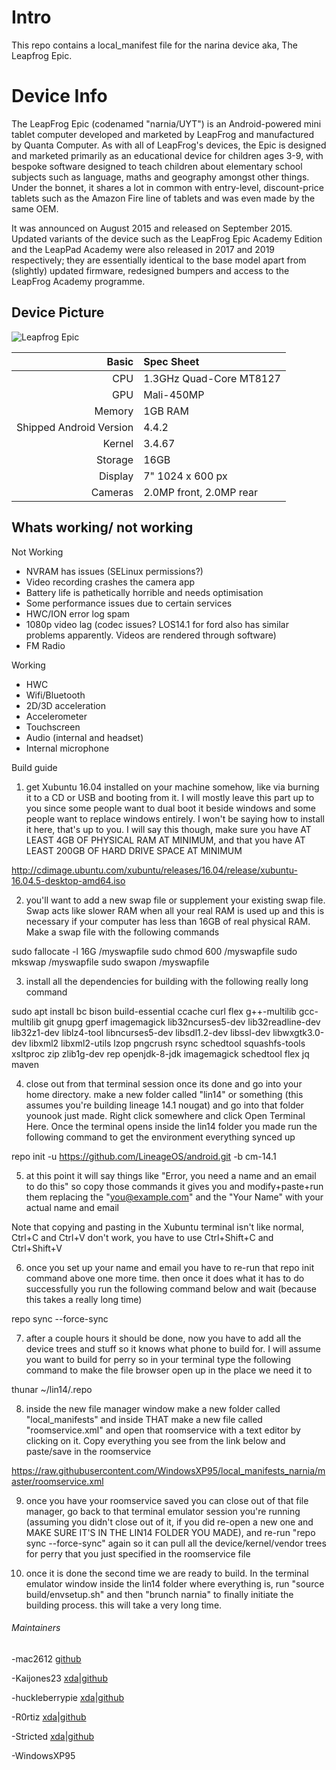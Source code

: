# Intro
This repo contains a local_manifest file for the narina device aka, The Leapfrog Epic. 

# Device Info
The LeapFrog Epic (codenamed "narnia/UYT") is an Android-powered mini tablet computer developed and marketed by LeapFrog and manufactured by Quanta Computer. As with all of LeapFrog's devices, the Epic is designed and marketed primarily as an educational device for children ages 3-9, with bespoke software designed to teach children about elementary school subjects such as language, maths and geography amongst other things. Under the bonnet, it shares a lot in common with entry-level, discount-price tablets such as the Amazon Fire line of tablets and was even made by the same OEM.

It was announced on August 2015 and released on September 2015. Updated variants of the device such as the LeapFrog Epic Academy Edition and the LeapPad Academy were also released in 2017 and 2019 respectively; they are essentially identical to the base model apart from (slightly) updated firmware, redesigned bumpers and access to the LeapFrog Academy programme.

## Device Picture

![Leapfrog Epic](https://i.imgur.com/1Pr3fzG.png)

Basic   | Spec Sheet
-------:|:-------------------------
CPU     | 1.3GHz Quad-Core MT8127
GPU     | Mali-450MP
Memory  | 1GB RAM
Shipped Android Version | 4.4.2
Kernel  | 3.4.67
Storage | 16GB
Display | 7" 1024 x 600 px
Cameras | 2.0MP front, 2.0MP rear

## Whats working/ not working 

Not Working

* NVRAM has issues (SELinux permissions?)
* Video recording crashes the camera app
* Battery life is pathetically horrible and needs optimisation
* Some performance issues due to certain services
* HWC/ION error log spam
* 1080p video lag (codec issues? LOS14.1 for ford also has similar problems apparently. Videos are rendered through software) 
* FM Radio

Working

* HWC
* Wifi/Bluetooth
* 2D/3D acceleration
* Accelerometer
* Touchscreen
* Audio (internal and headset)
* Internal microphone

﻿Build guide


1) get Xubuntu 16.04 installed on your machine somehow, like via burning it to a CD or USB and booting from it.  I will mostly leave this part up to you since some people want to dual boot it beside windows and some people want to replace windows entirely.  I won't be saying how to install it here, that's up to you.  I will say this though, make sure you have AT LEAST 4GB OF PHYSICAL RAM AT MINIMUM, and that you have AT LEAST 200GB OF HARD DRIVE SPACE AT MINIMUM


http://cdimage.ubuntu.com/xubuntu/releases/16.04/release/xubuntu-16.04.5-desktop-amd64.iso


2) you'll want to add a new swap file or supplement your existing swap file.  Swap acts like slower RAM when all your real RAM is used up and this is necessary if your computer has less than 16GB of real physical RAM.  Make a swap file with the following commands


sudo fallocate -l 16G /myswapfile
sudo chmod 600 /myswapfile
sudo mkswap /myswapfile
sudo swapon /myswapfile


3) install all the dependencies for building with the following really long command


sudo apt install bc bison build-essential ccache curl flex g++-multilib gcc-multilib git gnupg gperf imagemagick lib32ncurses5-dev lib32readline-dev lib32z1-dev liblz4-tool libncurses5-dev libsdl1.2-dev libssl-dev libwxgtk3.0-dev libxml2 libxml2-utils lzop pngcrush rsync schedtool squashfs-tools xsltproc zip zlib1g-dev rep openjdk-8-jdk imagemagick schedtool flex jq maven


4) close out from that terminal session once its done and go into your home directory.  make a new folder called "lin14" or something (this assumes you're building lineage 14.1 nougat) and go into that folder younook just made.  Right click somewhere and click Open Terminal Here. Once the terminal opens inside the lin14 folder you made run the following command to get the environment everything synced up


repo init -u https://github.com/LineageOS/android.git -b cm-14.1


5) at this point it will say things like "Error, you need a name and an email to do this" so copy those commands it gives you and modify+paste+run them replacing the "you@example.com" and the "Your Name" with your actual name and email


Note that copying and pasting in the Xubuntu terminal isn't like normal, Ctrl+C and Ctrl+V don't work, you have to use Ctrl+Shift+C and Ctrl+Shift+V


6) once you set up your name and email you have to re-run that repo init command above one more time.  then once it does what it has to do successfully you run the following command below and wait (because this takes a really long time)


repo sync --force-sync


7) after a couple hours it should be done, now you have to add all the device trees and stuff so it knows what phone to build for.  I will assume you want to build for perry so in your terminal type the following command to make the file browser open up in the place we need it to


thunar ~/lin14/.repo


8) inside the new file manager window make a new folder called "local_manifests" and inside THAT make a new file called "roomservice.xml" and open that roomservice with a text editor by clicking on it.  Copy everything you see from the link below and paste/save in the roomservice


https://raw.githubusercontent.com/WindowsXP95/local_manifests_narnia/master/roomservice.xml


9) once you have your roomservice saved you can close out of that file manager, go back to that terminal emulator session you're running (assuming you didn't close out of it, if you did re-open a new one and MAKE SURE IT'S IN THE LIN14 FOLDER YOU MADE), and re-run "repo sync --force-sync" again so it can pull all the device/kernel/vendor trees for perry that you just specified in the roomservice file


10) once it is done the second time we are ready to build.  In the terminal emulator window inside the lin14 folder where everything is, run "source build/envsetup.sh" and then "brunch narnia" to finally initiate the building process.  this will take a very long time.  

 ###### Maintainers
-mac2612 [github](https://github.com/mac2612)

-Kaijones23 [xda](https://forum.xda-developers.com/member.php?u=9605864)|[github](https://github.com/488315)

-huckleberrypie [xda](http://forum.xda-developers.com/member.php?u=4092918)|[github](https://github.com/huckleberrypie)

-R0rtiz [xda](https://forum.xda-developers.com/member.php?u=8978978)|[github](https://github.com/R0rt1z2)

-Stricted [xda](https://forum.xda-developers.com/member.php?u=8184192)|[github](https://github.com/Stricted)

-WindowsXP95 
        
        
